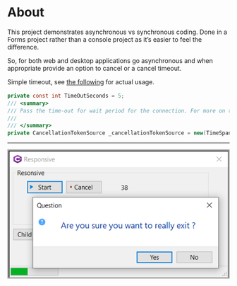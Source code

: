 ﻿# About

This project demonstrates asynchronous vs synchronous coding. Done in a Forms project rather than a console project as it’s easier to feel the difference. 

So, for both web and desktop applications go asynchronous and when appropriate provide an option to cancel or a cancel timeout.

Simple timeout, see [the following](https://social.technet.microsoft.com/wiki/contents/articles/54260.sql-server-freezes-when-connecting-c.aspx) for actual usage.


```csharp
private const int TimeOutSeconds = 5;
/// <summary>
/// Pass the time-out for wait period for the connection. For more on time-out see the following
/// 
/// </summary>
private CancellationTokenSource _cancellationTokenSource = new(TimeSpan.FromSeconds(TimeOutSeconds));
```

---

![Form](assets/form.png)